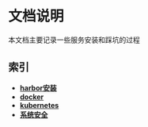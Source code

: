 # 文档说明

本文档主要记录一些服务安装和踩坑的过程

## 索引

- **[harbor安装](./docs/harbor-install.md)**
- **[docker](./docs/docker/index.md)**
- **[kubernetes](./docs/kubernetes/index.md)**
- **[系统安全](./docs/security/index.md)**
